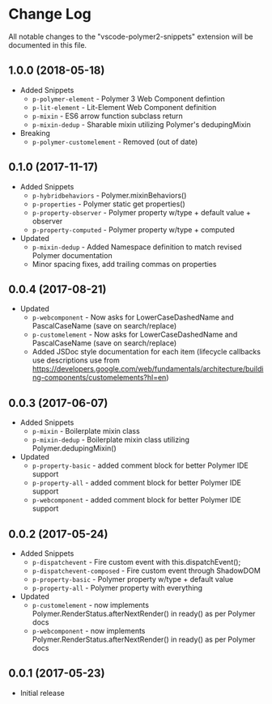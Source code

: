 # Change Log
All notable changes to the "vscode-polymer2-snippets" extension will be documented in this file.

## 1.0.0 (2018-05-18)
- Added Snippets
  - `p-polymer-element` - Polymer 3 Web Component defintion
  - `p-lit-element` - Lit-Element Web Component definition
  - `p-mixin` - ES6 arrow function subclass return
  - `p-mixin-dedup` - Sharable mixin utilizing Polymer's dedupingMixin
- Breaking
  - `p-polymer-customelement` - Removed (out of date)

## 0.1.0 (2017-11-17)
- Added Snippets
  - `p-hybridbehaviors` - Polymer.mixinBehaviors()
  - `p-properties` - Polymer static get properties()
  - `p-property-observer` - Polymer property w/type + default value + observer
  - `p-property-computed` - Polymer property w/type + computed
- Updated
  - `p-mixin-dedup` - Added Namespace definition to match revised Polymer documentation
  - Minor spacing fixes, add trailing commas on properties

## 0.0.4 (2017-08-21)
- Updated
  - `p-webcomponent`  - Now asks for LowerCaseDashedName and PascalCaseName (save on search/replace)
  - `p-customelement` - Now asks for LowerCaseDashedName and PascalCaseName (save on search/replace)
  - Added JSDoc style documentation for each item (lifecycle callbacks use descriptions use from https://developers.google.com/web/fundamentals/architecture/building-components/customelements?hl=en)

## 0.0.3 (2017-06-07)
- Added Snippets
  - `p-mixin`                  - Boilerplate mixin class
  - `p-mixin-dedup`            - Boilerplate mixin class utilizing Polymer.dedupingMixin()
- Updated
  - `p-property-basic` - added comment block for better Polymer IDE support
  - `p-property-all` - added comment block for better Polymer IDE support
  - `p-webcomponent` - added comment block for better Polymer IDE support

## 0.0.2 (2017-05-24)
- Added Snippets
  - `p-dispatchevent`          -  Fire custom event with this.dispatchEvent();
  - `p-dispatchevent-composed` - Fire custom event through ShadowDOM
  - `p-property-basic`         - Polymer property w/type + default value
  - `p-property-all`           - Polymer property with everything
- Updated
  - `p-customelement` - now implements Polymer.RenderStatus.afterNextRender() in ready() as per Polymer docs
  - `p-webcomponent` - now implements Polymer.RenderStatus.afterNextRender() in ready() as per Polymer docs

## 0.0.1 (2017-05-23)
- Initial release